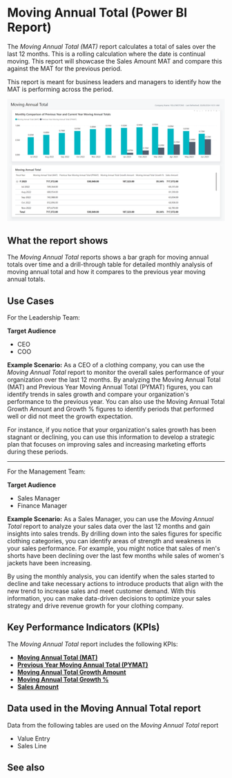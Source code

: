 # Moving Annual Total (Power BI Report)

The _Moving Annual Total (MAT)_ report calculates a total of sales over the last 12 months. This is a rolling calculation where the date is continual moving. This report will showcase the Sales Amount MAT and compare this against the MAT for the previous period. 

This report is meant for business leaders and managers to identify how the MAT is performing across the period.

![Sales Moving Annual Total screenshot](/business-central/media/sales/sales-moving-annual-total.png "Sales Moving Annual Total - Screenshot")

## What the report shows

The *Moving Annual Total* reports shows a bar graph for moving annual totals over time and a drill-through table for detailed monthly analysis of moving annual total and how it compares to the previous year moving annual totals.

## Use Cases

For the Leadership Team:

**Target Audience**

- CEO
- COO

**Example Scenario:** As a CEO of a clothing company, you can use the _Moving Annual Total_ report to monitor the overall sales performance of your organization over the last 12 months. By analyzing the Moving Annual Total (MAT) and Previous Year Moving Annual Total (PYMAT) figures, you can identify trends in sales growth and compare your organization's performance to the previous year. You can also use the Moving Annual Total Growth Amount and Growth % figures to identify periods that performed well or did not meet the growth expectation. 

For instance, if you notice that your organization's sales growth has been stagnant or declining, you can use this information to develop a strategic plan that focuses on improving sales and increasing marketing efforts during these periods.

---

For the Management Team:

**Target Audience**

- Sales Manager
- Finance Manager

**Example Scenario:** As a Sales Manager, you can use the _Moving Annual Total_ report to analyze your sales data over the last 12 months and gain insights into sales trends. By drilling down into the sales figures for specific clothing categories, you can identify areas of strength and weakness in your sales performance. For example, you might notice that sales of men's shorts have been declining over the last few months while sales of women's jackets have been increasing.

By using the monthly analysis, you can identify when the sales started to decline and take necessary actions to introduce products that align with the new trend to increase sales and meet customer demand. With this information, you can make data-driven decisions to optimize your sales strategy and drive revenue growth for your clothing company.

## Key Performance Indicators (KPIs)

The _Moving Annual Total_ report includes the following KPIs:

- [**Moving Annual Total (MAT)**](https://github.com/microsoft/Project-Yellowstone-Documentation/edit/main/business-central/sales/KPI-definitions.md#moving-annual-total-mat)
- [**Previous Year Moving Annual Total (PYMAT)**](https://github.com/microsoft/Project-Yellowstone-Documentation/edit/main/business-central/sales/KPI-definitions.md#previous-year-moving-annual-total-pymat)
- [**Moving Annual Total Growth Amount**](https://github.com/microsoft/Project-Yellowstone-Documentation/edit/main/business-central/sales/KPI-definitions.md#moving-annual-total-growth-amount)
- [**Moving Annual Total Growth %**](https://github.com/microsoft/Project-Yellowstone-Documentation/edit/main/business-central/sales/KPI-definitions.md#moving-annual-total-growth-)
- [**Sales Amount**](https://github.com/microsoft/Project-Yellowstone-Documentation/edit/main/business-central/sales/KPI-definitions.md#sales-amount)

## Data used in the Moving Annual Total report

Data from the following tables are used on the *Moving Annual Total* report
- Value Entry
- Sales Line


## See also
